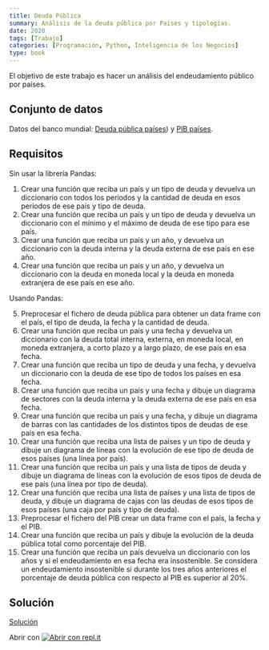 ```yaml
---
title: Deuda Pública
summary: Análisis de la deuda pública por Países y tipologías.
date: 2020
tags: [Trabajo]
categories: [Programación, Python, Inteligencia de los Negocios]
type: book
---
```


El objetivo de este trabajo es hacer un análisis del endeudamiento público por países.

## Conjunto de datos

Datos del banco mundial: [Deuda pública países](../datos/deuda.csv)) y [PIB países](../datos/pib.csv).

## Requisitos

Sin usar la librería Pandas:

1. Crear una función que reciba un país y un tipo de deuda y devuelva un diccionario con todos los periodos y la cantidad de deuda en esos periodos de ese país y tipo de deuda.
2. Crear una función que reciba un país y un tipo de deuda y devuelva un diccionario con el mínimo y el máximo de deuda de ese tipo para ese país.
3. Crear una función que reciba un país y un año, y devuelva un diccionario con la deuda interna y la deuda externa de ese país en ese año.
4. Crear una función que reciba un país y un año, y devuelva un diccionario con la deuda en moneda local y la deuda en moneda extranjera de ese país en ese año.

Usando Pandas:

5. Preprocesar el fichero de deuda pública para obtener un data frame con el país, el tipo de deuda, la fecha y la cantidad de deuda.
6. Crear una función que reciba un país y una fecha y devuelva un diccionario con la deuda total interna, externa, en moneda local, en moneda extranjera, a corto plazo y a largo plazo, de ese país en esa fecha.
7. Crear una función que reciba un tipo de deuda y una fecha, y devuelva un diccionario con la deuda de ese tipo de todos los países en esa fecha.
8. Crear una función que reciba un país y una fecha y dibuje un diagrama de sectores con la deuda interna y la deuda externa de ese país en esa fecha.
9. Crear una función que reciba un país y una fecha, y dibuje un diagrama de barras con las cantidades de los distintos tipos de deudas de ese país en esa fecha.
10. Crear una función que reciba una lista de países y un tipo de deuda y dibuje un diagrama de líneas con la evolución de ese tipo de deuda de esos países (una línea por país).
11. Crear una función que reciba un país y una lista de tipos de deuda y dibuje un diagrama de líneas con la evolución de esos tipos de deuda de ese país (una línea por tipo de deuda).
12. Crear una función que reciba una lista de países y una lista de tipos de deuda, y dibuje un diagrama de cajas con las deudas de esos tipos de esos países (una caja por país y tipo de deuda).
13. Preprocesar el fichero del PIB crear un data frame con el país, la fecha y el PIB.
14. Crear una función que reciba un país y dibuje la evolución de la deuda pública total como porcentaje del PIB.
15. Crear una función que reciba un país devuelva un diccionario con los años y si el endeudamiento en esa fecha era insostenible. Se considera un endeudamiento insostenible si durante los tres años anteriores el porcentaje de deuda pública con respecto al PIB es superior al 20%.

## Solución

<a href="https://colab.research.google.com/github/asalber/aprendeconalf/blob/master/content/es/docencia/python/trabajos/inteligencia-negocios/soluciones/deuda-publica.ipynb" class="btn btn-info" target="_blank">Solución</a>

Abrir con <a href="https://repl.it/@asalber/deudapy"><img src="/images/logo-replit.png" alt="Abrir con repl.it"></a>